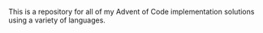 This is a repository for all of my Advent of Code implementation solutions using a variety of languages.
